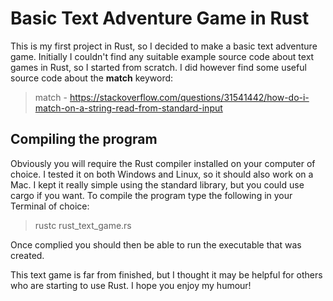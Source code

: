 # Basic Text Adventure Game in Rust

This is my first project in Rust, so I decided to make a basic text adventure game. Initially I couldn't find any suitable example source code about text games in Rust, so I started from scratch. I did however find some useful source code about the **match** keyword:
>match - https://stackoverflow.com/questions/31541442/how-do-i-match-on-a-string-read-from-standard-input

## Compiling the program

Obviously you will require the Rust compiler installed on your computer of choice. I tested it on both Windows and Linux, so it should also work on a Mac. I kept it really simple using the standard library, but you could use cargo if you want. To compile the program type the following in your Terminal of choice:

>rustc rust_text_game.rs

Once complied you should then be able to run the executable that was created.

This text game is far from finished, but I thought it may be helpful for others who are starting to use Rust. I hope you enjoy my humour!
